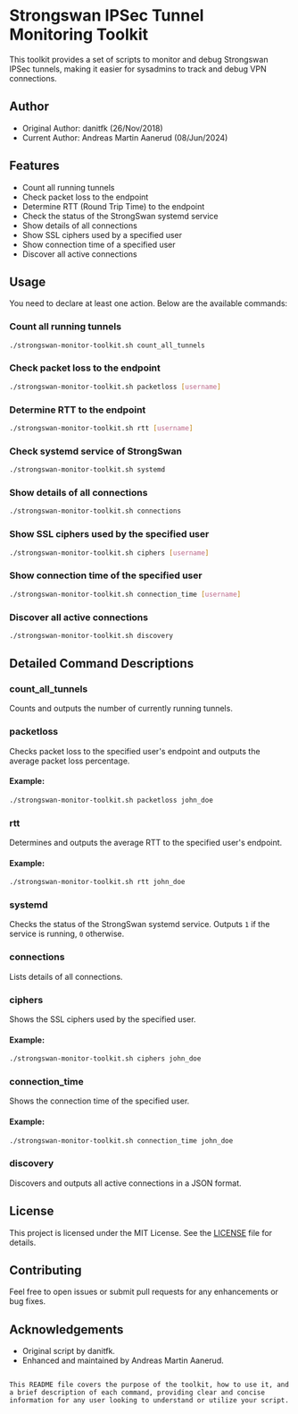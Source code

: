 # Strongswan IPSec Tunnel Monitoring Toolkit
This toolkit provides a set of scripts to monitor and debug Strongswan IPSec tunnels, making it easier for sysadmins to track and debug VPN connections.

## Author
- Original Author: danitfk (26/Nov/2018)
- Current Author: Andreas Martin Aanerud (08/Jun/2024)

## Features
- Count all running tunnels
- Check packet loss to the endpoint
- Determine RTT (Round Trip Time) to the endpoint
- Check the status of the StrongSwan systemd service
- Show details of all connections
- Show SSL ciphers used by a specified user
- Show connection time of a specified user
- Discover all active connections

## Usage
You need to declare at least one action. Below are the available commands:

### Count all running tunnels
```sh
./strongswan-monitor-toolkit.sh count_all_tunnels
```

### Check packet loss to the endpoint
```sh
./strongswan-monitor-toolkit.sh packetloss [username]
```

### Determine RTT to the endpoint
```sh
./strongswan-monitor-toolkit.sh rtt [username]
```

### Check systemd service of StrongSwan
```sh
./strongswan-monitor-toolkit.sh systemd
```

### Show details of all connections
```sh
./strongswan-monitor-toolkit.sh connections
```

### Show SSL ciphers used by the specified user
```sh
./strongswan-monitor-toolkit.sh ciphers [username]
```

### Show connection time of the specified user
```sh
./strongswan-monitor-toolkit.sh connection_time [username]
```

### Discover all active connections
```sh
./strongswan-monitor-toolkit.sh discovery
```

## Detailed Command Descriptions

### count_all_tunnels
Counts and outputs the number of currently running tunnels.

### packetloss
Checks packet loss to the specified user's endpoint and outputs the average packet loss percentage.

#### Example:
```sh
./strongswan-monitor-toolkit.sh packetloss john_doe
```

### rtt
Determines and outputs the average RTT to the specified user's endpoint.

#### Example:
```sh
./strongswan-monitor-toolkit.sh rtt john_doe
```

### systemd
Checks the status of the StrongSwan systemd service. Outputs `1` if the service is running, `0` otherwise.

### connections
Lists details of all connections.

### ciphers
Shows the SSL ciphers used by the specified user.

#### Example:
```sh
./strongswan-monitor-toolkit.sh ciphers john_doe
```

### connection_time
Shows the connection time of the specified user.

#### Example:
```sh
./strongswan-monitor-toolkit.sh connection_time john_doe
```

### discovery
Discovers and outputs all active connections in a JSON format.

## License
This project is licensed under the MIT License. See the [LICENSE](LICENSE) file for details.

## Contributing
Feel free to open issues or submit pull requests for any enhancements or bug fixes.

## Acknowledgements
- Original script by danitfk.
- Enhanced and maintained by Andreas Martin Aanerud.
```

This README file covers the purpose of the toolkit, how to use it, and a brief description of each command, providing clear and concise information for any user looking to understand or utilize your script.
